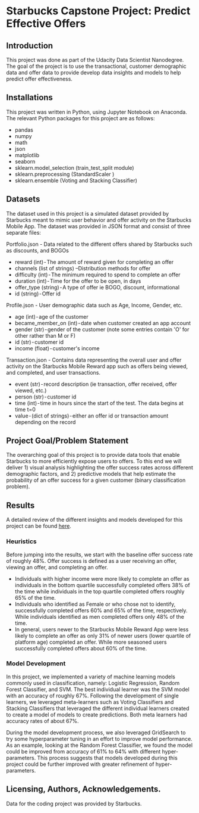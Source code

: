 # Starbucks Capstone Project: Predict Effective Offers

## Introduction

This project was done as part of the Udacity Data Scientist
Nanodegree. The goal of the project is to use the transactional,
customer demographic data and offer data to provide develop data insights and 
models to help predict offer effectiveness.

## Installations
This project was written in Python, using Jupyter Notebook on Anaconda. The relevant Python packages for this project are as follows:

- pandas
- numpy
- math
- json
- matplotlib
- seaborn
- sklearn.model_selection (train_test_split module)
- sklearn.preprocessing (StandardScaler )
- sklearn.ensemble (Voting and Stacking Classifier)


## Datasets
The dataset used in this project is a simulated dataset provided by Starbucks meant to mimic user behavior and offer activity on the Starbucks Mobile App. The dataset was provided in JSON format
and consist of three separate files:

Portfolio.json - Data related to the different offers shared by Starbucks such as discounts, and BOGOs
* reward (int) - The amount of reward given for completing an offer
* channels (list of strings) –Distribution methods for offer
* difficulty (int) - The minimum required to spend to complete an offer
* duration (int) - Time for the offer to be open, in days
* offer_type (string) - A type of offer ie BOGO, discount, informational
* id (string) - Offer id

Profile.json - User demographic data such as Age, Income, Gender, etc.
* age (int) - age of the customer
* became_member_on (int) - date when customer created an app account
* gender (str) - gender of the customer (note some entries contain 'O' for other rather than M or F)
* id (str) - customer id
* income (float) - customer's income

Transaction.json - Contains data representing the overall user and offer activity on the Starbucks Mobile Reward app such as offers being viewed, and completed, and user transactions.
* event (str) - record description (ie transaction, offer received, offer viewed, etc.)
* person (str) - customer id
* time (int) - time in hours since the start of the test. The data begins at time t=0
* value - (dict of strings) - either an offer id or transaction amount depending on the record

## Project Goal/Problem Statement
The overarching goal of this project is to provide data tools that enable Starbucks to more efficiently expose users to offers. To this end we will deliver 1) visual analysis highlighting the offer success rates across different demographic factors, and 2) predictive models that help estimate the probability of an offer success for a given customer (binary classification problem).

## Results
A detailed review of the different insights and models developed for this project can be found [here](https://andrewangeles-17598.medium.com/starbucks-capstone-8a7f55060e47).

### Heuristics
Before jumping into the results, we start with the baseline offer success rate of roughly 48%. Offer success is defined as a user receiving an offer, viewing an offer, and completing an offer.

* Individuals with higher income were more likely to complete an offer as individuals in the bottom quartile successfully completed offers 38% of the time while individuals in the top quartile completed offers roughly 65% of the time.
* Individuals who identified as Female or who chose not to identify, successfully completed offers 60% and 65% of the time, respectively. While individuals identified as men completed offers only 48% of the time.
* In general, users newer to the Starbucks Mobile Reward App were less likely to complete an offer as only 31% of newer users (lower quartile of platform age) completed an offer. While more seasoned users successfully completed offers about 60% of the time.

### Model Development
In this project, we implemented a variety of machine learning models commonly used in classification, namely: Logistic Regression, Random Forest Classifier, and SVM. The best individual learner was the SVM model with an accuracy of roughly 67%. Following the development of single learners, we leveraged meta-learners such as Voting Classifiers and Stacking Classifiers that leveraged the different individual learners created to create a model of models to create predictions. Both meta learners had accuracy rates of about 67%. 

During the model development process, we also leveraged GridSearch to try some hyperparameter tuning in an effort to improve model performance. As an example, looking at the Random Forest Classifier, we found the model could be improved from accuracy of 61% to 64% with different hyper-parameters. This process suggests that models developed during this project could be further improved with greater refinement of hyper-parameters.


## Licensing, Authors, Acknowledgements.
Data for the coding project was provided by Starbucks.

